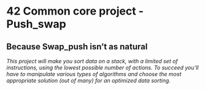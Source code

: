 # 42 Common core project - Push_swap

## Because Swap_push isn’t as natural

*This project will make you sort data on a stack, with a limited set of instructions, using the lowest possible number of actions. To succeed you’ll have to manipulate various types of algorithms and choose the most appropriate solution (out of many) for an optimized data sorting.*

